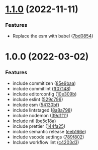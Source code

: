 # [1.1.0](https://github.com/guiigos/node-repository-quality/compare/v1.0.0...v1.1.0) (2022-11-11)


### Features

* Replace the esm with babel ([7bd0854](https://github.com/guiigos/node-repository-quality/commit/7bd085404a4109d936e3cbf8ad06652293bf87c3))

# 1.0.0 (2022-03-02)


### Features

* include commitizen ([85e9baa](https://github.com/guiigos/node-repository-quality/commit/85e9baaca3408d31aa152aeba3666bf2a59743bf))
* include commitlint ([ff07148](https://github.com/guiigos/node-repository-quality/commit/ff07148aa060274cee4ac696577ae5a353d535fd))
* include editorconfig ([10e309b](https://github.com/guiigos/node-repository-quality/commit/10e309bff761c0934cf15ddc270126ddc80dc5d4))
* include eslint ([529c796](https://github.com/guiigos/node-repository-quality/commit/529c7968cb7fd96a9cb087f2087ebeb4ac31fed4))
* include esm ([54130bf](https://github.com/guiigos/node-repository-quality/commit/54130bf8c9559d3d23777ffea2a46746c594db48))
* include lintstaged ([8a8a798](https://github.com/guiigos/node-repository-quality/commit/8a8a798b47e44f7edb45e73386800431336d26b0))
* include nodemon ([39d1f11](https://github.com/guiigos/node-repository-quality/commit/39d1f11d43edb4910af653dc99de0459bcdce1be))
* Include ntl ([be5c18a](https://github.com/guiigos/node-repository-quality/commit/be5c18a78f930e99d71576798f504dcc354b41b9))
* include prettier ([144fa25](https://github.com/guiigos/node-repository-quality/commit/144fa2590408c576c6ee9b0c4c89df52a7dcc914))
* include semantic release ([eeb166e](https://github.com/guiigos/node-repository-quality/commit/eeb166e565433ef6b5b231b1879d7a7dcd5390e7))
* include vscode settings ([789f802](https://github.com/guiigos/node-repository-quality/commit/789f802c52ade53b07cc69de029f6d00a644806a))
* Include workflow lint ([c4203d3](https://github.com/guiigos/node-repository-quality/commit/c4203d35b202bcf7b58b4a2152ca83f8b904b15c))
